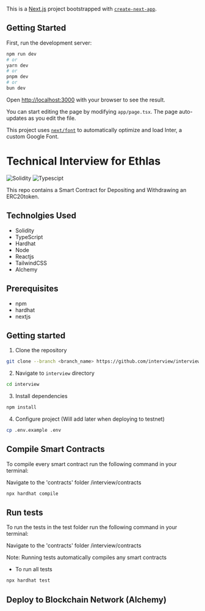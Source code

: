 This is a [Next.js](https://nextjs.org/) project bootstrapped with [`create-next-app`](https://github.com/vercel/next.js/tree/canary/packages/create-next-app).

## Getting Started

First, run the development server:

```bash
npm run dev
# or
yarn dev
# or
pnpm dev
# or
bun dev
```

Open [http://localhost:3000](http://localhost:3000) with your browser to see the result.

You can start editing the page by modifying `app/page.tsx`. The page auto-updates as you edit the file.

This project uses [`next/font`](https://nextjs.org/docs/basic-features/font-optimization) to automatically optimize and load Inter, a custom Google Font.

# **Technical Interview  for Ethlas**

<img alt="Solidity" src="https://img.shields.io/badge/Solidity-e6e6e6?style=for-the-badge&logo=solidity&logoColor=black"> <img alt="Typescipt" src="https://img.shields.io/badge/typescript-%23007ACC.svg?style=for-the-badge&logo=typescript&logoColor=white">

This repo contains a Smart Contract for Depositing and Withdrawing an ERC20token.

## Technolgies Used
-   Solidity
-   TypeScript
-   Hardhat
-   Node
-   Reactjs
-   TailwindCSS
-   Alchemy

## **Prerequisites**
-   npm
-   hardhat
-   nextjs

## **Getting started**
1.  Clone the repository

```sh
git clone --branch <branch_name> https://github.com/interview/interview.git
```

2.  Navigate to `interview` directory

```sh
cd interview
```

3.  Install dependencies

```sh
npm install
```

4.  Configure project (Will add later when deploying to testnet)

```sh
cp .env.example .env
```

## **Compile Smart Contracts**


To compile every smart contract run the following command in your terminal:

Navigate to the 'contracts' folder /interview/contracts

```sh
npx hardhat compile
```



## **Run tests**

To run the tests in the test folder run the following command in your terminal:

Navigate to the 'contracts' folder /interview/contracts

Note: Running tests automatically compiles any smart contracts

-   To run all tests
```sh
npx hardhat test
```


## **Deploy to Blockchain Network** (Alchemy)

